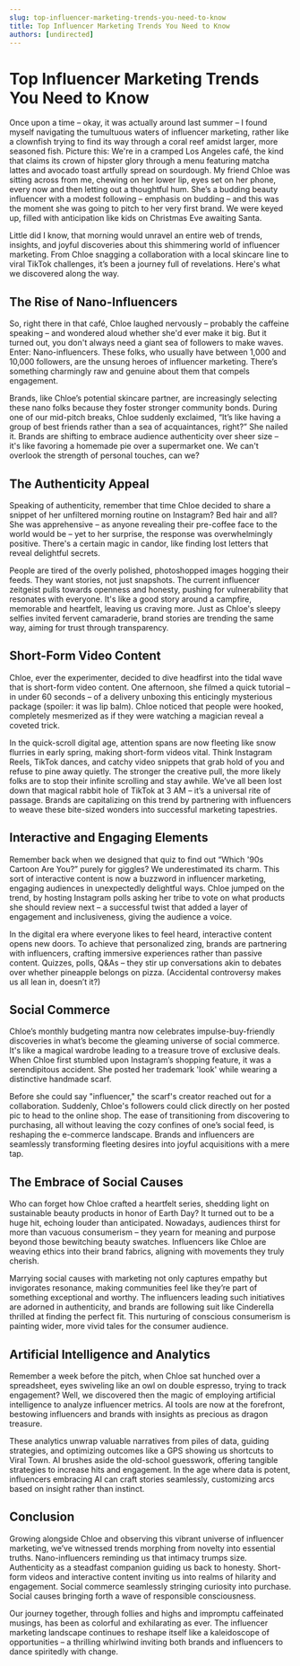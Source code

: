 ```yaml
---
slug: top-influencer-marketing-trends-you-need-to-know
title: Top Influencer Marketing Trends You Need to Know
authors: [undirected]
---
```



# Top Influencer Marketing Trends You Need to Know

Once upon a time – okay, it was actually around last summer – I found myself navigating the tumultuous waters of influencer marketing, rather like a clownfish trying to find its way through a coral reef amidst larger, more seasoned fish. Picture this: We're in a cramped Los Angeles café, the kind that claims its crown of hipster glory through a menu featuring matcha lattes and avocado toast artfully spread on sourdough. My friend Chloe was sitting across from me, chewing on her lower lip, eyes set on her phone, every now and then letting out a thoughtful hum. She’s a budding beauty influencer with a modest following – emphasis on budding – and this was the moment she was going to pitch to her very first brand. We were keyed up, filled with anticipation like kids on Christmas Eve awaiting Santa.

Little did I know, that morning would unravel an entire web of trends, insights, and joyful discoveries about this shimmering world of influencer marketing. From Chloe snagging a collaboration with a local skincare line to viral TikTok challenges, it’s been a journey full of revelations. Here's what we discovered along the way.

## The Rise of Nano-Influencers

So, right there in that café, Chloe laughed nervously – probably the caffeine speaking – and wondered aloud whether she'd ever make it big. But it turned out, you don't always need a giant sea of followers to make waves. Enter: Nano-influencers. These folks, who usually have between 1,000 and 10,000 followers, are the unsung heroes of influencer marketing. There’s something charmingly raw and genuine about them that compels engagement.

Brands, like Chloe’s potential skincare partner, are increasingly selecting these nano folks because they foster stronger community bonds. During one of our mid-pitch breaks, Chloe suddenly exclaimed, “It’s like having a group of best friends rather than a sea of acquaintances, right?” She nailed it. Brands are shifting to embrace audience authenticity over sheer size – it's like favoring a homemade pie over a supermarket one. We can't overlook the strength of personal touches, can we?

## The Authenticity Appeal

Speaking of authenticity, remember that time Chloe decided to share a snippet of her unfiltered morning routine on Instagram? Bed hair and all? She was apprehensive – as anyone revealing their pre-coffee face to the world would be – yet to her surprise, the response was overwhelmingly positive. There's a certain magic in candor, like finding lost letters that reveal delightful secrets.

People are tired of the overly polished, photoshopped images hogging their feeds. They want stories, not just snapshots. The current influencer zeitgeist pulls towards openness and honesty, pushing for vulnerability that resonates with everyone. It's like a good story around a campfire, memorable and heartfelt, leaving us craving more. Just as Chloe's sleepy selfies invited fervent camaraderie, brand stories are trending the same way, aiming for trust through transparency.

## Short-Form Video Content

Chloe, ever the experimenter, decided to dive headfirst into the tidal wave that is short-form video content. One afternoon, she filmed a quick tutorial – in under 60 seconds – of a delivery unboxing this enticingly mysterious package (spoiler: it was lip balm). Chloe noticed that people were hooked, completely mesmerized as if they were watching a magician reveal a coveted trick.

In the quick-scroll digital age, attention spans are now fleeting like snow flurries in early spring, making short-form videos vital. Think Instagram Reels, TikTok dances, and catchy video snippets that grab hold of you and refuse to pine away quietly. The stronger the creative pull, the more likely folks are to stop their infinite scrolling and stay awhile. We’ve all been lost down that magical rabbit hole of TikTok at 3 AM – it’s a universal rite of passage. Brands are capitalizing on this trend by partnering with influencers to weave these bite-sized wonders into successful marketing tapestries.

## Interactive and Engaging Elements

Remember back when we designed that quiz to find out “Which '90s Cartoon Are You?” purely for giggles? We underestimated its charm. This sort of interactive content is now a buzzword in influencer marketing, engaging audiences in unexpectedly delightful ways. Chloe jumped on the trend, by hosting Instagram polls asking her tribe to vote on what products she should review next – a successful twist that added a layer of engagement and inclusiveness, giving the audience a voice.

In the digital era where everyone likes to feel heard, interactive content opens new doors. To achieve that personalized zing, brands are partnering with influencers, crafting immersive experiences rather than passive content. Quizzes, polls, Q&As – they stir up conversations akin to debates over whether pineapple belongs on pizza. (Accidental controversy makes us all lean in, doesn’t it?)

## Social Commerce

Chloe’s monthly budgeting mantra now celebrates impulse-buy-friendly discoveries in what’s become the gleaming universe of social commerce. It's like a magical wardrobe leading to a treasure trove of exclusive deals. When Chloe first stumbled upon Instagram’s shopping feature, it was a serendipitous accident. She posted her trademark 'look' while wearing a distinctive handmade scarf.

Before she could say "influencer," the scarf's creator reached out for a collaboration. Suddenly, Chloe's followers could click directly on her posted pic to head to the online shop. The ease of transitioning from discovering to purchasing, all without leaving the cozy confines of one’s social feed, is reshaping the e-commerce landscape. Brands and influencers are seamlessly transforming fleeting desires into joyful acquisitions with a mere tap.

## The Embrace of Social Causes

Who can forget how Chloe crafted a heartfelt series, shedding light on sustainable beauty products in honor of Earth Day? It turned out to be a huge hit, echoing louder than anticipated. Nowadays, audiences thirst for more than vacuous consumerism – they yearn for meaning and purpose beyond those bewitching beauty swatches. Influencers like Chloe are weaving ethics into their brand fabrics, aligning with movements they truly cherish.

Marrying social causes with marketing not only captures empathy but invigorates resonance, making communities feel like they’re part of something exceptional and worthy. The influencers leading such initiatives are adorned in authenticity, and brands are following suit like Cinderella thrilled at finding the perfect fit. This nurturing of conscious consumerism is painting wider, more vivid tales for the consumer audience.

## Artificial Intelligence and Analytics

Remember a week before the pitch, when Chloe sat hunched over a spreadsheet, eyes swiveling like an owl on double espresso, trying to track engagement? Well, we discovered then the magic of employing artificial intelligence to analyze influencer metrics. AI tools are now at the forefront, bestowing influencers and brands with insights as precious as dragon treasure.

These analytics unwrap valuable narratives from piles of data, guiding strategies, and optimizing outcomes like a GPS showing us shortcuts to Viral Town. AI brushes aside the old-school guesswork, offering tangible strategies to increase hits and engagement. In the age where data is potent, influencers embracing AI can craft stories seamlessly, customizing arcs based on insight rather than instinct.

## Conclusion

Growing alongside Chloe and observing this vibrant universe of influencer marketing, we’ve witnessed trends morphing from novelty into essential truths. Nano-influencers reminding us that intimacy trumps size. Authenticity as a steadfast companion guiding us back to honesty. Short-form videos and interactive content inviting us into realms of hilarity and engagement. Social commerce seamlessly stringing curiosity into purchase. Social causes bringing forth a wave of responsible consciousness.

Our journey together, through follies and highs and impromptu caffeinated musings, has been as colorful and exhilarating as ever. The influencer marketing landscape continues to reshape itself like a kaleidoscope of opportunities – a thrilling whirlwind inviting both brands and influencers to dance spiritedly with change.